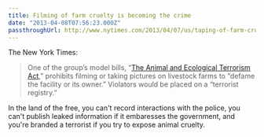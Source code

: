 ```yaml
---
title: Filming of farm cruelty is becoming the crime
date: "2013-04-08T07:56:23.000Z"
passthroughUrl: http://www.nytimes.com/2013/04/07/us/taping-of-farm-cruelty-is-becoming-the-crime.html?_r=4&
---
```


The New York Times:

> One of the group’s model bills, “[The Animal and Ecological Terrorism Act](http://alecexposed.org/w/images/f/f5/7K13-The_Animal_and_Ecological_Terrorism_Act_%28AETA%29_Exposed.pdf),” prohibits filming or taking pictures on livestock farms to “defame the facility or its owner.” Violators would be placed on a “terrorist registry.”

In the land of the free, you can't record interactions with the police, you can't publish leaked information if it embaresses the government, and you're branded a terrorist if you try to expose animal cruelty.